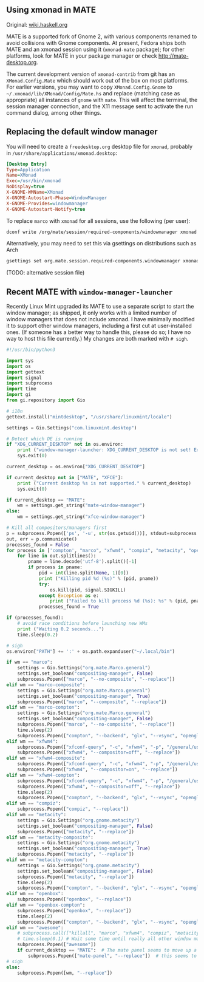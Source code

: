 ## Using xmonad in MATE

Original: [wiki.haskell.org](https://wiki.haskell.org/Xmonad/Using_xmonad_in_MATE)

MATE is a supported fork of Gnome 2, with various components renamed to avoid collisions with Gnome components. At present, Fedora ships both MATE and an xmonad session using it (`xmonad-mate` package); for other platforms, look for MATE in your package manager or check http://mate-desktop.org.

The current development version of `xmonad-contrib` from git has an `XMonad.Config.Mate` which should work out of the box on most platforms. For earlier versions, you may want to copy `XMonad.Config.Gnome` to `~/.xmonad/lib/XMonad/Config/Mate.hs` and replace (matching case as appropriate) all instances of `gnome` with `mate`. This will affect the terminal, the session manager connection, and the X11 message sent to activate the run command dialog, among other things.

## Replacing the default window manager

You will need to create a `freedesktop.org` desktop file for `xmonad`, probably in `/usr/share/applications/xmonad.desktop`:

```ini
[Desktop Entry]
Type=Application
Name=XMonad
Exec=/usr/bin/xmonad
NoDisplay=true
X-GNOME-WMName=XMonad
X-GNOME-Autostart-Phase=WindowManager
X-GNOME-Provides=windowmanager
X-GNOME-Autostart-Notify=true
```

To replace `marco` with `xmonad` for all sessions, use the following (per user):

```sh
dconf write /org/mate/session/required-components/windowmanager xmonad
```

Alternatively, you may need to set this via gsettings on distributions such as Arch

```sh
gsettings set org.mate.session.required-components.windowmanager xmonad
```

(TODO: alternative session file)

## Recent MATE with `window-manager-launcher`

Recently Linux Mint upgraded its MATE to use a separate script to start the window manager; as shipped, it only works with a limited number of window managers that does not include xmonad. I have minimally modified it to support other window managers, including a first cut at user-installed ones. (If someone has a better way to handle this, please do so; I have no way to host this file currently.) My changes are both marked with `# sigh`.

```python
#!/usr/bin/python3

import sys
import os
import gettext
import signal
import subprocess
import time
import gi
from gi.repository import Gio

# i18n
gettext.install("mintdesktop", "/usr/share/linuxmint/locale")

settings = Gio.Settings("com.linuxmint.desktop")

# Detect which DE is running
if "XDG_CURRENT_DESKTOP" not in os.environ:
    print ("window-manager-launcher: XDG_CURRENT_DESKTOP is not set! Exiting..")
    sys.exit(0)

current_desktop = os.environ["XDG_CURRENT_DESKTOP"]

if current_desktop not in ["MATE", "XFCE"]:
    print ("Current desktop %s is not supported." % current_desktop)
    sys.exit(0)

if current_desktop == "MATE":
    wm = settings.get_string("mate-window-manager")
else:
    wm = settings.get_string("xfce-window-manager")

# Kill all compositors/managers first
p = subprocess.Popen(['ps', '-u', str(os.getuid())], stdout=subprocess.PIPE)
out, err = p.communicate()
processes_found = False
for process in ['compton', "marco", "xfwm4", "compiz", "metacity", "openbox", "awesome" ]:
    for line in out.splitlines():
        pname = line.decode('utf-8').split()[-1]
        if process in pname:
            pid = int(line.split(None, 1)[0])
            print ("Killing pid %d (%s)" % (pid, pname))
            try:
                os.kill(pid, signal.SIGKILL)
            except Exception as e:
                print ("Failed to kill process %d (%s): %s" % (pid, pname, e))
            processes_found = True

if (processes_found):
    # avoid race conditions before launching new WMs
    print ("Waiting 0.2 seconds...")
    time.sleep(0.2)

# sigh
os.environ["PATH"] += ':' + os.path.expanduser("~/.local/bin")

if wm == "marco":
    settings = Gio.Settings("org.mate.Marco.general")
    settings.set_boolean("compositing-manager", False)
    subprocess.Popen(["marco", "--no-composite", "--replace"])
elif wm == "marco-composite":
    settings = Gio.Settings("org.mate.Marco.general")
    settings.set_boolean("compositing-manager", True)
    subprocess.Popen(["marco", "--composite", "--replace"])
elif wm == "marco-compton":
    settings = Gio.Settings("org.mate.Marco.general")
    settings.set_boolean("compositing-manager", False)
    subprocess.Popen(["marco", "--no-composite", "--replace"])
    time.sleep(2)
    subprocess.Popen(["compton", "--backend", "glx", "--vsync", "opengl-swc"])
elif wm == "xfwm4":
    subprocess.Popen(["xfconf-query", "-c", "xfwm4", "-p", "/general/use_compositing", "--set", "false"])
    subprocess.Popen(["xfwm4", "--compositor=off", "--replace"])
elif wm == "xfwm4-composite":
    subprocess.Popen(["xfconf-query", "-c", "xfwm4", "-p", "/general/use_compositing", "--set", "true"])
    subprocess.Popen(["xfwm4", "--compositor=on", "--replace"])
elif wm == "xfwm4-compton":
    subprocess.Popen(["xfconf-query", "-c", "xfwm4", "-p", "/general/use_compositing", "--set", "false"])
    subprocess.Popen(["xfwm4", "--compositor=off", "--replace"])
    time.sleep(2)
    subprocess.Popen(["compton", "--backend", "glx", "--vsync", "opengl-swc"])
elif wm == "compiz":
    subprocess.Popen(["compiz", "--replace"])
elif wm == "metacity":
    settings = Gio.Settings("org.gnome.metacity")
    settings.set_boolean("compositing-manager", False)
    subprocess.Popen(["metacity", "--replace"])
elif wm == "metacity-composite":
    settings = Gio.Settings("org.gnome.metacity")
    settings.set_boolean("compositing-manager", True)
    subprocess.Popen(["metacity", "--replace"])
elif wm == "metacity-compton":
    settings = Gio.Settings("org.gnome.metacity")
    settings.set_boolean("compositing-manager", False)
    subprocess.Popen(["metacity", "--replace"])
    time.sleep(2)
    subprocess.Popen(["compton", "--backend", "glx", "--vsync", "opengl-swc"])
elif wm == "openbox":
    subprocess.Popen(["openbox", "--replace"])
elif wm == "openbox-compton":
    subprocess.Popen(["openbox", "--replace"])
    time.sleep(2)
    subprocess.Popen(["compton", "--backend", "glx", "--vsync", "opengl-swc"])
elif wm == "awesome":
    # subprocess.call(["killall", "marco", "xfwm4", "compiz", "metacity", "openbox", "awesome"]) # Kill all other window managers that might possibly still be running
    # time.sleep(0.1) # Wait some time until really all other window managers are killed otherwise awesome won't start up
    subprocess.Popen(["awesome"])
    if current_desktop == "MATE":  # The mate panel seems to move up a bit when starting awesome
        subprocess.Popen(["mate-panel", "--replace"])  # this seems to fix this issue
# sigh
else:
    subprocess.Popen([wm, "--replace"])
```
